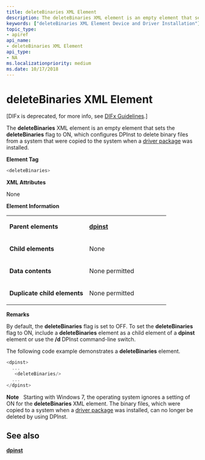 ```yaml
---
title: deleteBinaries XML Element
description: The deleteBinaries XML element is an empty element that sets the deleteBinaries flag to ON, which configures DPInst to delete binary files from a system that were copied to the system when a driver package was installed.Element Tag deleteBinaries XML AttributesNoneElement Information Parent elementsdpinstChild elementsNoneData contentsNone permittedDuplicate child elementsNone permitted RemarksBy default, the deleteBinaries flag is set to OFF. To set the deleteBinaries flag to ON, include a deleteBinaries element as a child element of a dpinst element or use the /d DPInst command-line switch. The following code example demonstrates a deleteBinaries element. dpinst ... deleteBinaries/ ... /dpinst Note � Starting with Windows 7, the operating system ignores a setting of ON for the deleteBinaries XML element. The binary files, which were copied to a system when a driver package was installed, can no longer be deleted by using DPInst.�
keywords: ["deleteBinaries XML Element Device and Driver Installation"]
topic_type:
- apiref
api_name:
- deleteBinaries XML Element
api_type:
- NA
ms.localizationpriority: medium
ms.date: 10/17/2018
---
```


# deleteBinaries XML Element


\[DIFx is deprecated, for more info, see [DIFx Guidelines](./difx-guidelines.md).\]

The **deleteBinaries** XML element is an empty element that sets the **deleteBinaries** flag to ON, which configures DPInst to delete binary files from a system that were copied to the system when a [driver package](./driver-packages.md) was installed.

**Element Tag**

```cpp
<deleteBinaries>
```

**XML Attributes**

None

**Element Information**

<table>
<colgroup>
<col width="50%" />
<col width="50%" />
</colgroup>
<tbody>
<tr class="odd">
<td align="left"><p><strong>Parent elements</strong></p></td>
<td align="left"><p><a href="dpinst-xml-element.md" data-raw-source="[&lt;strong&gt;dpinst&lt;/strong&gt;](dpinst-xml-element.md)"><strong>dpinst</strong></a></p></td>
</tr>
<tr class="even">
<td align="left"><p><strong>Child elements</strong></p></td>
<td align="left"><p>None</p></td>
</tr>
<tr class="odd">
<td align="left"><p><strong>Data contents</strong></p></td>
<td align="left"><p>None permitted</p></td>
</tr>
<tr class="even">
<td align="left"><p><strong>Duplicate child elements</strong></p></td>
<td align="left"><p>None permitted</p></td>
</tr>
</tbody>
</table>

 

**Remarks**

By default, the **deleteBinaries** flag is set to OFF. To set the **deleteBinaries** flag to ON, include a **deleteBinaries** element as a child element of a **dpinst** element or use the **/d** DPInst command-line switch.

The following code example demonstrates a **deleteBinaries** element.

```cpp
<dpinst>
  ...
   <deleteBinaries/>
  ...
</dpinst>
```

**Note**   Starting with Windows 7, the operating system ignores a setting of ON for the **deleteBinaries** XML element. The binary files, which were copied to a system when a [driver package](./driver-packages.md) was installed, can no longer be deleted by using DPInst.

 

## See also


[**dpinst**](dpinst-xml-element.md)

 

